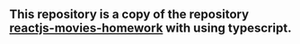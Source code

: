## This repository is a copy of the repository [reactjs-movies-homework](https://github.com/antonskrebetz/reactjs-movies-homework) with using typescript.